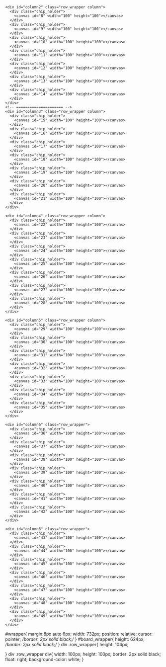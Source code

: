<div id="wrapper">
  <div id="board_wrapper">
    <div id="column1" class="row_wrapper column">
      <div class="chip_holder">
        <canvas id="1" width="100" height="100"></canvas>
      </div>
      <div class="chip_holder">
        <canvas id="2" width="100" height="100"></canvas>
      </div>
      <div class="chip_holder">
        <canvas id="3" width="100" height="100"></canvas>
      </div>
      <div class="chip_holder">
        <canvas id="4" width="100" height="100"></canvas>
      </div>
      <div class="chip_holder">
        <canvas id="5" width="100" height="100"></canvas>
      </div>
      <div class="chip_holder">
        <canvas id="6" width="100" height="100"></canvas>
      </div>
      <div class="chip_holder">
        <canvas id="7" width="100" height="100"></canvas>
      </div>
    </div>
    <!--=======================================================  -->


    <div id="column2" class="row_wrapper column">
      <div class="chip_holder">
        <canvas id="8" width="100" height="100"></canvas>
      </div>
      <div class="chip_holder">
        <canvas id="9" width="100" height="100"></canvas>
      </div>
      <div class="chip_holder">
        <canvas id="10" width="100" height="100"></canvas>
      </div>
      <div class="chip_holder">
        <canvas id="11" width="100" height="100"></canvas>
      </div>
      <div class="chip_holder">
        <canvas id="12" width="100" height="100"></canvas>
      </div>
      <div class="chip_holder">
        <canvas id="13" width="100" height="100"></canvas>
      </div>
      <div class="chip_holder">
        <canvas id="14" width="100" height="100"></canvas>
      </div>
    </div>
    <!-- ===================== -->
    <div id="column3" class="row_wrapper column">
      <div class="chip_holder">
        <canvas id="15" width="100" height="100"></canvas>
      </div>
      <div class="chip_holder">
        <canvas id="16" width="100" height="100"></canvas>
      </div>
      <div class="chip_holder">
        <canvas id="17" width="100" height="100"></canvas>
      </div>
      <div class="chip_holder">
        <canvas id="18" width="100" height="100"></canvas>
      </div>
      <div class="chip_holder">
        <canvas id="19" width="100" height="100"></canvas>
      </div>
      <div class="chip_holder">
        <canvas id="20" width="100" height="100"></canvas>
      </div>
      <div class="chip_holder">
        <canvas id="21" width="100" height="100"></canvas>
      </div>
    </div>
<!--================================  -->
    <div id="column4" class="row_wrapper column">
      <div class="chip_holder">
        <canvas id="22" width="100" height="100"></canvas>
      </div>
      <div class="chip_holder">
        <canvas id="23" width="100" height="100"></canvas>
      </div>
      <div class="chip_holder">
        <canvas id="24" width="100" height="100"></canvas>
      </div>
      <div class="chip_holder">
        <canvas id="25" width="100" height="100"></canvas>
      </div>
      <div class="chip_holder">
        <canvas id="26" width="100" height="100"></canvas>
      </div>
      <div class="chip_holder">
        <canvas id="27" width="100" height="100"></canvas>
      </div>
      <div class="chip_holder">
        <canvas id="28" width="100" height="100"></canvas>
      </div>
    </div>
<!--================================  -->
    <div id="column5" class="row_wrapper column">
      <div class="chip_holder">
        <canvas id="29" width="100" height="100"></canvas>
      </div>
      <div class="chip_holder">
        <canvas id="30" width="100" height="100"></canvas>
      </div>
      <div class="chip_holder">
        <canvas id="31" width="100" height="100"></canvas>
      </div>
      <div class="chip_holder">
        <canvas id="32" width="100" height="100"></canvas>
      </div>
      <div class="chip_holder">
        <canvas id="33" width="100" height="100"></canvas>
      </div>
      <div class="chip_holder">
        <canvas id="34" width="100" height="100"></canvas>
      </div>
      <div class="chip_holder">
        <canvas id="35" width="100" height="100"></canvas>
      </div>
    </div>
<!--==============================  -->
    <div id="column6" class="row_wrapper">
      <div class="chip_holder">
        <canvas id="36" width="100" height="100"></canvas>
      </div>
      <div class="chip_holder">
        <canvas id="37" width="100" height="100"></canvas>
      </div>
      <div class="chip_holder">
        <canvas id="38" width="100" height="100"></canvas>
      </div>
      <div class="chip_holder">
        <canvas id="39" width="100" height="100"></canvas>
      </div>
      <div class="chip_holder">
        <canvas id="40" width="100" height="100"></canvas>
      </div>
      <div class="chip_holder">
        <canvas id="41" width="100" height="100"></canvas>
      </div>
      <div class="chip_holder">
        <canvas id="42" width="100" height="100"></canvas>
      </div>
    </div>
<!-- ============================ -->
    <div id="column6" class="row_wrapper">
      <div class="chip_holder">
        <canvas id="43" width="100" height="100"></canvas>
      </div>
      <div class="chip_holder">
        <canvas id="44" width="100" height="100"></canvas>
      </div>
      <div class="chip_holder">
        <canvas id="45" width="100" height="100"></canvas>
      </div>
      <div class="chip_holder">
        <canvas id="46" width="100" height="100"></canvas>
      </div>
      <div class="chip_holder">
        <canvas id="47" width="100" height="100"></canvas>
      </div>
      <div class="chip_holder">
        <canvas id="48" width="100" height="100"></canvas>
      </div>
      <div class="chip_holder">
        <canvas id="49" width="100" height="100"></canvas>
      </div>
    </div>
  </div>

</div>




#wrapper{
  margin:8px auto 6px;
  width: 732px;
  position: relative;
  cursor: pointer;
  /*border: 2px solid black;*/
}
#board_wrapper{
  height: 624px;
  /*border: 2px solid black;*/
}
div .row_wrapper{
  height: 104px;

}
div .row_wrapper div{
  width: 100px;
  height: 100px;
  border: 2px solid black;
  float: right;
  background-color: white;
}
